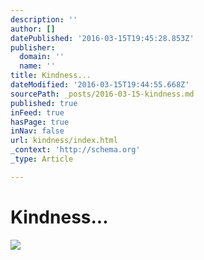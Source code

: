 ```yaml
---
description: ''
author: []
datePublished: '2016-03-15T19:45:28.853Z'
publisher:
  domain: ''
  name: ''
title: Kindness...
dateModified: '2016-03-15T19:44:55.668Z'
sourcePath: _posts/2016-03-15-kindness.md
published: true
inFeed: true
hasPage: true
inNav: false
url: kindness/index.html
_context: 'http://schema.org'
_type: Article

---
```

# Kindness...
![](https://the-grid-user-content.s3-us-west-2.amazonaws.com/b36de60a-7b33-404e-8bf9-0ccf90ffa541.png)